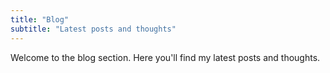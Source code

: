 ```yaml
---
title: "Blog"
subtitle: "Latest posts and thoughts"
---
```


Welcome to the blog section. Here you'll find my latest posts and thoughts.
